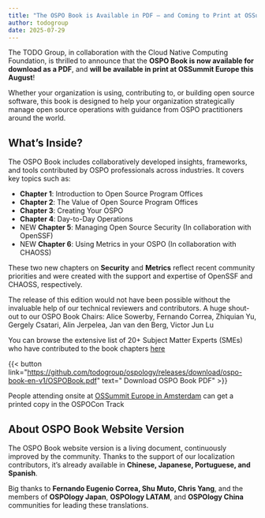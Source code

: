```yaml
---
title: "The OSPO Book is Available in PDF – and Coming to Print at OSSummit Europe"
author: todogroup
date: 2025-07-29
---
```


The TODO Group, in collaboration with the Cloud Native Computing Foundation, is thrilled to announce that the **OSPO Book is now available for download as a PDF**, and **will be available in print at OSSummit Europe this August**!

Whether your organization is using, contributing to, or building open source software, this book is designed to help your organization strategically manage open source operations with guidance from OSPO practitioners around the world.

## What’s Inside?

The OSPO Book includes collaboratively developed insights, frameworks, and tools contributed by OSPO professionals across industries. It covers key topics such as:

- **Chapter 1**: Introduction to Open Source Program Offices
- **Chapter 2**: The Value of Open Source Program Offices
- **Chapter 3**: Creating Your OSPO
- **Chapter 4**: Day-to-Day Operations
- NEW **Chapter 5**: Managing Open Source Security (In collaboration with OpenSSF)
- NEW **Chapter 6**: Using Metrics in your OSPO (In collaboration with CHAOSS)

These two new chapters on **Security** and **Metrics** reflect recent community priorities and were created with the support and expertise of OpenSSF and CHAOSS, respectively.

The release of this edition would not have been possible without the invaluable help of our technical reviewers and contributors. A huge shout-out to our OSPO Book Chairs: Alice Sowerby, Fernando Correa, Zhiquian Yu, Gergely Csatari, Alin Jerpelea, Jan van den Berg, Victor Jun Lu

You can browse the extensive list of 20+ Subject Matter Experts (SMEs) who have contributed to the book chapters [here](https://ospobook.todogroup.org/07-chapter/)

{{< button link="https://github.com/todogroup/ospology/releases/download/ospo-book-en-v1/OSPOBook.pdf" text=" Download OSPO Book PDF" >}}

People attending onsite at [OSSummit Europe in Amsterdam](https://events.linuxfoundation.org/open-source-summit-europe/) can get a printed copy in the OSPOCon Track

## About OSPO Book Website Version

The OSPO Book website version is a living document, continuously improved by the community. Thanks to the support of our localization contributors, it’s already available in **Chinese, Japanese, Portuguese, and Spanish**.

Big thanks to **Fernando Eugenio Correa, Shu Muto, Chris Yang**, and the members of **OSPOlogy Japan**, **OSPOlogy LATAM**, and **OSPOlogy China** communities for leading these translations.
